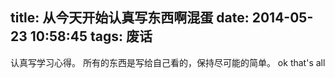title: 从今天开始认真写东西啊混蛋
date: 2014-05-23 10:58:45
tags: 废话
---

认真写学习心得。
所有的东西是写给自己看的，保持尽可能的简单。
ok that's all
